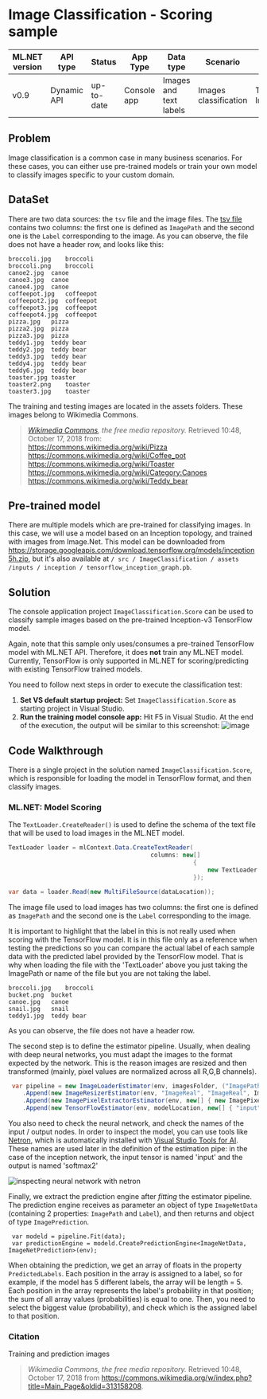 # Image Classification - Scoring sample

| ML.NET version | API type          | Status                        | App Type    | Data type | Scenario            | ML Task                   | Algorithms                  |
|----------------|-------------------|-------------------------------|-------------|-----------|---------------------|---------------------------|-----------------------------|
| v0.9           | Dynamic API | up-to-date | Console app | Images and text labels | Images classification | TensorFlow Inceptionv3  | DeepLearning model |


## Problem
Image classification is a common case in many business scenarios. For these cases, you can either use pre-trained models or train your own model to classify images specific to your custom domain. 

## DataSet
There are two data sources: the `tsv` file and the image files.  The [tsv file](./ImageClassification/assets/inputs/images/tags.tsv) contains two columns: the first one is defined as `ImagePath` and the second one is the `Label` corresponding to the image. As you can observe, the file does not have a header row, and looks like this:
```tsv
broccoli.jpg	broccoli
broccoli.png	broccoli
canoe2.jpg	canoe
canoe3.jpg	canoe
canoe4.jpg	canoe
coffeepot.jpg	coffeepot
coffeepot2.jpg	coffeepot
coffeepot3.jpg	coffeepot
coffeepot4.jpg	coffeepot
pizza.jpg	pizza
pizza2.jpg	pizza
pizza3.jpg	pizza
teddy1.jpg	teddy bear
teddy2.jpg	teddy bear
teddy3.jpg	teddy bear
teddy4.jpg	teddy bear
teddy6.jpg	teddy bear
toaster.jpg	toaster
toaster2.png	toaster
toaster3.jpg	toaster
```
The training and testing images are located in the assets folders. These images belong to Wikimedia Commons.
> *[Wikimedia Commons](https://commons.wikimedia.org/w/index.php?title=Main_Page&oldid=313158208), the free media repository.* Retrieved 10:48, October 17, 2018 from:  
> https://commons.wikimedia.org/wiki/Pizza  
> https://commons.wikimedia.org/wiki/Coffee_pot  
> https://commons.wikimedia.org/wiki/Toaster  
> https://commons.wikimedia.org/wiki/Category:Canoes  
> https://commons.wikimedia.org/wiki/Teddy_bear  

## Pre-trained model
There are multiple models which are pre-trained for classifying images. In this case, we will use a model based on an Inception topology, and trained with images from Image.Net. This model can be downloaded from https://storage.googleapis.com/download.tensorflow.org/models/inception5h.zip, but it's also available at `/ src / ImageClassification / assets /inputs / inception / tensorflow_inception_graph.pb`.

##  Solution
The console application project `ImageClassification.Score` can be used to classify sample images based on the pre-trained Inception-v3 TensorFlow model. 

Again, note that this sample only uses/consumes a pre-trained TensorFlow model with ML.NET API. Therefore, it does **not** train any ML.NET model. Currently, TensorFlow is only supported in ML.NET for scoring/predicting with existing TensorFlow trained models. 

You need to follow next steps in order to execute the classification test:

1) **Set VS default startup project:** Set `ImageClassification.Score` as starting project in Visual Studio.
2)  **Run the training model console app:** Hit F5 in Visual Studio. At the end of the execution, the output will be similar to this screenshot:
![image](./docs/images/train_console.png)


##  Code Walkthrough
There is a single project in the solution named `ImageClassification.Score`, which is responsible for loading the model in TensorFlow format, and then classify images.

### ML.NET: Model Scoring
The `TextLoader.CreateReader()` is used to define the schema of the text file that will be used to load images in the ML.NET model.

```csharp
TextLoader loader = mlContext.Data.CreateTextReader(
                                        columns: new[] 
                                                    {
                                                        new TextLoader.Column("ImagePath", DataKind.Text, 0),
                                                    });

var data = loader.Read(new MultiFileSource(dataLocation));
```

The image file used to load images has two columns: the first one is defined as `ImagePath` and the second one is the `Label` corresponding to the image. 

It is important to highlight that the label in this is not really used when scoring with the TensorFlow model. It is in this file only as a reference when testing the predictions so you can compare the actual label of each sample data with the predicted label provided by the TensorFlow model. That is why when loading the file with the 'TextLoader' above you just taking the ImagePath or name of the file but you are not taking the label.

```csv
broccoli.jpg	broccoli
bucket.png	bucket
canoe.jpg	canoe
snail.jpg	snail
teddy1.jpg	teddy bear
```
As you can observe, the file does not have a header row.

The second step is to define the estimator pipeline. Usually, when dealing with deep neural networks, you must adapt the images to the format expected by the network. This is the reason images are resized and then transformed (mainly, pixel values are normalized across all R,G,B channels).

```csharp
 var pipeline = new ImageLoaderEstimator(env, imagesFolder, ("ImagePath", "ImageReal"))
    .Append(new ImageResizerEstimator(env, "ImageReal", "ImageReal", ImageNetSettings.imageHeight, ImageNetSettings.imageWidth))
    .Append(new ImagePixelExtractorEstimator(env, new[] { new ImagePixelExtractorTransform.ColumnInfo("ImageReal", "input", interleave: ImageNetSettings.channelsLast, offset: ImageNetSettings.mean) }))
    .Append(new TensorFlowEstimator(env, modelLocation, new[] { "input" }, new[] { "softmax2" }));

```
You also need to check the neural network, and check the names of the input / output nodes. In order to inspect the model, you can use tools like [Netron](https://github.com/lutzroeder/netron), which is automatically installed with [Visual Studio Tools for AI](https://visualstudio.microsoft.com/downloads/ai-tools-vs/). 
These names are used later in the definition of the estimation pipe: in the case of the inception network, the input tensor is named 'input' and the output is named 'softmax2'

![inspecting neural network with netron](./docs/images/netron.png)

Finally, we extract the prediction engine after *fitting* the estimator pipeline. The prediction engine receives as parameter an object of type `ImageNetData` (containing 2 properties: `ImagePath` and `Label`), and then returns and object of type `ImagePrediction`.  

```
 var modeld = pipeline.Fit(data);
 var predictionEngine = modeld.CreatePredictionEngine<ImageNetData, ImageNetPrediction>(env);
```
When obtaining the prediction, we get an array of floats in the property `PredictedLabels`. Each position in the array is assigned to a label, so for example, if the model has 5 different labels, the array will be length = 5. Each position in the array represents the label's probability in that position; the sum of all array values (probabilities) is equal to one. Then, you need to select the biggest value (probability), and check which is the assigned label to that position.

### Citation
Training and prediction images 
> *Wikimedia Commons, the free media repository.* Retrieved 10:48, October 17, 2018 from https://commons.wikimedia.org/w/index.php?title=Main_Page&oldid=313158208.
